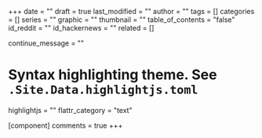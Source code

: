 +++
date = ""
draft = true
last_modified = ""
author = ""
tags = []
categories = []
series = ""
graphic = ""
thumbnail = ""
table_of_contents = "false"
id_reddit = ""
id_hackernews = ""
related = []

continue_message = ""
# Syntax highlighting theme. See `.Site.Data.highlightjs.toml`
highlightjs = ""
flattr_category = "text"

[component]
	comments = true
+++

